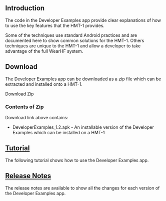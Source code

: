 
## Introduction

The code in the Developer Examples app provide clear explanations of how to use the key features that the HMT-1 provides.

Some of the techniques use standard Android practices and are documented here to show common solutions for the HMT-1. Others techniques are unique to the HMT-1 and allow a developer to take advantage of the full WearHF system.

## Download

The Developer Examples app can be downloaded as a zip file which can be extracted and installed onto a HMT-1.

[Download Zip](https://realwear.box.com/shared/static/63qvhoxvgf3xjl059myk8k04akios0f0.zip)

### Contents of Zip

Download link above contains:

* DeveloperExamples_1.2.apk - An installable version of the Developer Examples which can be installed on a HMT-1

## [Tutorial](https://realwear.github.io/Developer-Examples/tutorial)

The following tutorial shows how to use the Developer Examples app.

## [Release Notes](https://realwear.github.io/Developer-Examples/release-notes)

The release notes are available to show all the changes for each version of the Developer Examples app.